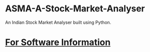 # ASMA-A-Stock-Market-Analyser
An Indian Stock Market Analyser built using Python.



# [For Software Information](https://github.com/RahulRoy-rsp/ASMA-A-Stock-Market-Analyser/blob/main/Softwares/sofwares.md)
